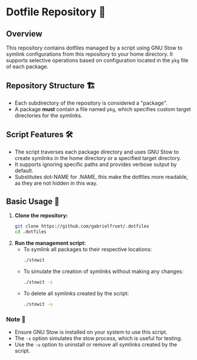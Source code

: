 # Dotfile Repository 📂

## Overview
This repository contains dotfiles managed by a script using GNU Stow to symlink configurations from this repository to your home directory. It supports selective operations based on configuration located in the `pkg` file of each package.

## Repository Structure 🏗️
- Each subdirectory of the repository is considered a "package".
- A package **must** contain a file named `pkg`, which specifies custom target directories for the symlinks.

## Script Features 🛠️
- The script traverses each package directory and uses GNU Stow to create symlinks in the home directory or a specified target directory.
- It supports ignoring specific paths and provides verbose output by default.
- Substitutes dot-NAME for .NAME, this make the dotfiles more readable, as they are not hidden in this way. 

## Basic Usage 🚀
1. **Clone the repository:**
   ```sh
   git clone https://github.com/gabrielfruet/.dotfiles
   cd .dotfiles 
   ```
2. **Run the management script:**
   - To symlink all packages to their respective locations:
     ```sh
     ./stowit
     ```
   - To simulate the creation of symlinks without making any changes:
     ```sh
     ./stowit -s
     ```
   - To delete all symlinks created by the script:
     ```sh
     ./stowit -u
     ```

### Note 📝
- Ensure GNU Stow is installed on your system to use this script.
- The `-s` option simulates the stow process, which is useful for testing.
- Use the `-u` option to uninstall or remove all symlinks created by the script.

